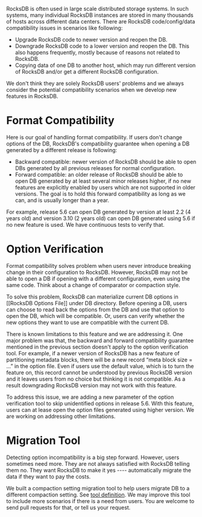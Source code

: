 RocksDB is often used in large scale distributed storage systems. In such systems, many individual RocksDB instances are stored in many thousands of hosts across different data centers. There are RocksDB code/config/data compatibility issues in scenarios like following:
* Upgrade RocksDB code to newer version and reopen the DB.
* Downgrade RocksDB code to a lower version and reopen the DB. This also happens frequently, mostly because of reasons not related to RocksDB.
* Copying data of one DB to another host, which may run different version of RocksDB and/or get a different RocksDB configuration.

We don't think they are solely RocksDB users' problems and we always consider the potential compatibility scenarios when we develop new features in RocksDB.


# Format Compatibility

Here is our goal of handling format compatibility. If users don't change options of the DB, RocksDB's compatibility guarantee when opening a DB generated by a different release is following:

* Backward compatible: newer version of RocksDB should be able to open DBs generated by all previous releases for normal configuration.
* Forward compatible: an older release of RocksDB should be able to open DB generated by at least several minor releases higher, if no new features are explicitly enabled by users which are not supported in older versions. The goal is to hold this forward compatibility as long as we can, and is usually longer than a year.

For example, release 5.6 can open DB generated by version at least 2.2 (4 years old) and version 3.10 (2 years old) can open DB generated using 5.6 if no new feature is used. We have continuous tests to verify that.

# Option Verification

Format compatibility solves problem when users never introduce breaking change in their configuration to RocksDB. However, RocksDB may not be able to open a DB if opening with a different configuration, even using the same code. Think about a change of comparator or compaction style. 

To solve this problem, RocksDB can materialize current DB options in [[RocksDB Options File]] under DB directory. Before opening a DB, users can choose to read back the options from the DB and use that option to open the DB, which will be compatible. Or, users can verify whether the new options they want to use are compatible with the current DB.

There is known limitations to this feature and we are addressing it. One major problem was that, the backward and forward compatibility guarantee mentioned in the previous section doesn't apply to the option verification tool. For example, if a newer version of RocksDB has a new feature of partitioning metadata blocks, there will be a new record “meta block size = ...” in the option file. Even if users use the default value, which is to turn the feature on, this record cannot be understood by previous RocksDB version and it leaves users from no choice but thinking it is not compatible. As a result downgrading RocksDB version may not work with this feature.

To address this issue, we are adding a new parameter of the option verification tool to skip unidentified options in release 5.6. With this feature, users can at lease open the option files generated using higher version. We are working on addressing other limitations.

# Migration Tool

Detecting option incompatibility is a big step forward. However, users sometimes need more. They are not always satisfied with RocksDB telling them no. They want RocksDB to make it yes ---- automatically migrate the data if they want to pay the costs.

We built a compaction setting migration tool to help users migrate DB to a different compaction setting. See [tool definition](https://github.com/facebook/rocksdb/blob/master/include/rocksdb/utilities/option_change_migration.h). We may improve this tool to include more scenarios if there is a need from users. You are welcome to send pull requests for that, or tell us your request.

